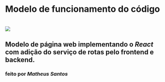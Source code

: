 # Modelo de funcionamento do código
<h1>
    <img src="OmniPage.gif">
</h1>

## Modelo de página web implementando o *React* com adição do serviço de rotas pelo frontend e backend.

### feito por *Matheus Santos*
